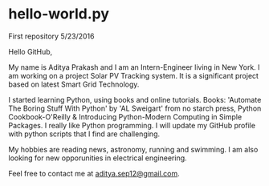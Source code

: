 # hello-world.py
First repository 5/23/2016

Hello GitHub,

My name is Aditya Prakash and I am an Intern-Engineer living in New York. I am working on a project Solar PV Tracking system. It is a significant project based on latest Smart Grid Technology.  

I started learning Python, using books and online tutorials. Books: 'Automate The Boring Stuff With Python' by 'AL Sweigart' from no starch press, Python Cookbook-O'Reilly & Introducing Python-Modern Computing in Simple Packages. 
I really like Python programming. I will update my GitHub profile with python scripts that I find are challenging. 

My hobbies are reading news, astronomy, running and swimming. 
I am also looking for new opporunities in electrical engineering. 

Feel free to contact me at aditya.sep12@gmail.com. 
